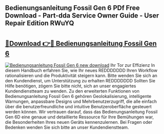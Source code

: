 ## Bedienungsanleitung Fossil Gen 6 PDf Free Download - Part-dda Service Owner Guide - User Repair Edition RWuYQ

# <h2><a href="http://df19gj.blite.top/?on=Bedienungsanleitung+Fossil+Gen+6">🔗Download 👉🔴 Bedienungsanleitung Fossil Gen 6</a></h2>

[![Bedienungsanleitung Fossil Gen 6 new download](https://i.imgur.com/lujVjoI.png)](http://df19gj.blite.top/?on=Bedienungsanleitung+Fossil+Gen+6)
Ihr Tor zur Effizienz In diesem Handbuch erfahren Sie, wie Ihr neues REDDDDDDD Ihren Workflow rationalisieren und die Produktivität steigern kann. Bitte wenden Sie sich an den Kundendienst, um Unterstützung zu erhalten REDDDDDDD Sollten Sie Hilfe benötigen, zögern Sie bitte nicht, sich an unser engagiertes Kundendienstteam zu wenden. Zu den erweiterten Funktionen von Bedienungsanleitung Fossil Gen 6 gehören Geolokalisierung, intelligente Warnungen, anpassbare Designs und Mehrbenutzerzugriff, die alle einfach über die benutzerfreundliche und intuitive Benutzeroberfläche gesteuert werden können. Wir vertrauen darauf, dass das Bedienungsanleitung Fossil Gen 6D eine genaue und detaillierte Ressource für Ihre Bemühungen war, die Besonderheiten Ihres neuen Geräts kennenzulernen. Bei Fragen oder Bedenken wenden Sie sich bitte an unser Kundendienstteam.
